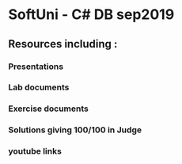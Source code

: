 # SoftUni - C# DB sep2019
## Resources including :
 ### Presentations
 ### Lab documents
 ### Exercise documents
 ### Solutions giving 100/100 in Judge
 ### youtube links 
